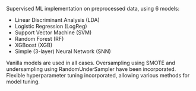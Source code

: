 Supervised ML implementation on preprocessed data, using 6 models:
- Linear Discriminant Analysis (LDA)
- Logistic Regression (LogReg)
- Support Vector Machine (SVM)
- Random Forest (RF)
- XGBoost (XGB)
- Simple (3-layer) Neural Network (SNN)

Vanilla models are used in all cases. Oversampling using SMOTE and undersampling using RandomUnderSampler have been incorporated. Flexible hyperparameter tuning incorporated, allowing various methods for model tuning.
